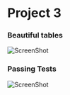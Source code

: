 # Project 3

### Beautiful tables

![ScreenShot](https://raw.github.com/jharilal/calculator_assignment/project_3_final/screenshots/beautifultable.png)

### Passing Tests

![ScreenShot](https://raw.github.com/jharilal/calculator_assignment/project_3_final/screenshots/pytest_pylint.png)

